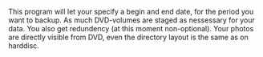 This program will let your specify a begin and end date, for the period you want to backup. As much DVD-volumes are staged as nessessary for your data. You also get redundency (at this moment non-optional). Your photos are directly visible from DVD, even the directory layout is the same as on harddisc.